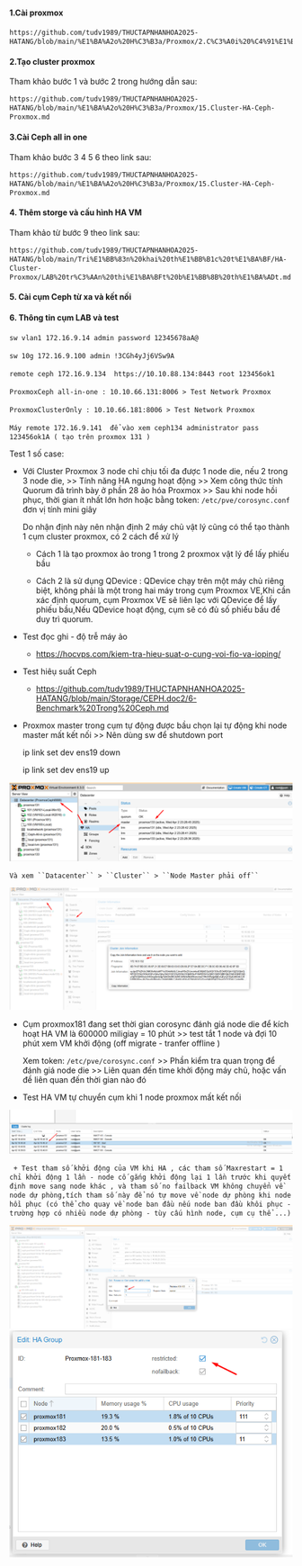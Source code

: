 #### 1.Cài proxmox

    https://github.com/tudv1989/THUCTAPNHANHOA2025-HATANG/blob/main/%E1%BA%A2o%20H%C3%B3a/Proxmox/2.C%C3%A0i%20%C4%91%E1%BA%B7t%20proxmox.md

#### 2.Tạo cluster proxmox

Tham khảo bước 1 và bước 2 trong hướng dẫn sau:

    https://github.com/tudv1989/THUCTAPNHANHOA2025-HATANG/blob/main/%E1%BA%A2o%20H%C3%B3a/Proxmox/15.Cluster-HA-Ceph-Proxmox.md

#### 3.Cài Ceph all in one

Tham khảo bước 3 4 5 6 theo link sau:

    https://github.com/tudv1989/THUCTAPNHANHOA2025-HATANG/blob/main/%E1%BA%A2o%20H%C3%B3a/Proxmox/15.Cluster-HA-Ceph-Proxmox.md

#### 4. Thêm storge và cấu hình HA VM

Tham khảo từ bước 9 theo link sau:

    https://github.com/tudv1989/THUCTAPNHANHOA2025-HATANG/blob/main/Tri%E1%BB%83n%20khai%20th%E1%BB%B1c%20t%E1%BA%BF/HA-Cluster-Proxmox/LAB%20tr%C3%AAn%20thi%E1%BA%BFt%20b%E1%BB%8B%20th%E1%BA%ADt.md

#### 5. Cài cụm Ceph từ xa và kết nối

#### 6. Thông tin cụm LAB và test

    sw vlan1 172.16.9.14 admin password 12345678aA@

    sw 10g 172.16.9.100 admin !3CGh4yJj6VSw9A

    remote ceph 172.16.9.134  https://10.10.88.134:8443 root 123456ok1

    ProxmoxCeph all-in-one : 10.10.66.131:8006 > Test Network Proxmox

    ProxmoxClusterOnly : 10.10.66.181:8006 > Test Network Proxmox

    Máy remote 172.16.9.141  để vào xem ceph134 administrator pass 123456ok1A ( tạo trên proxmox 131 )

Test 1 số case:

  + Với Cluster Proxmox 3 node chỉ chịu tối đa được 1 node die, nếu 2 trong 3 node die, >> Tính năng HA ngưng hoạt động >> Xem công thức tính Quorum đã trình bày ở phần 28 ảo hóa Proxmox >> Sau khi node hồi phục, thời gian ít nhất lớn hơn hoặc
    bằng token: ``/etc/pve/corosync.conf`` đơn vị tính mini giây

    Do nhận định này nên nhận định 2 máy chủ vật lý cũng có thể tạo thành 1 cụm cluster proxmox, có 2 cách để xử lý

     + Cách 1 là tạo proxmox ảo trong 1 trong 2 proxmox vật lý để lấy phiếu bầu

     + Cách 2 là sử dụng QDevice : QDevice chạy trên một máy chủ riêng biệt, không phải là một trong hai máy trong cụm Proxmox VE,Khi cần xác định quorum, cụm Proxmox VE sẽ liên lạc với QDevice để lấy phiếu bầu,Nếu QDevice hoạt động, cụm sẽ có đủ số phiếu bầu để duy trì quorum.

  + Test đọc ghi - độ trễ máy ảo

     + https://hocvps.com/kiem-tra-hieu-suat-o-cung-voi-fio-va-ioping/

  + Test hiêụ suất Ceph

    + https://github.com/tudv1989/THUCTAPNHANHOA2025-HATANG/blob/main/Storage/CEPH.doc2/6-Benchmark%20Trong%20Ceph.md

  + Proxmox master trong cụm tự động được bầu chọn lại tự động khi node master mất kết nối >> Nên dùng sw để shutdown port

    ip link set dev ens19 down

    ip link set dev ens19 up

  <img src="proxmoxcephnexus3064images/Screenshot_27.png">

    Và xem ``Datacenter`` > ``Cluster`` > ``Node Master phải off``

  <img src="proxmoxcephnexus3064images/Screenshot_20.png">

  + Cụm proxmox181 đang set thời gian corosync đánh giá node die để kích hoạt HA VM là 600000 miligiay =  10 phút >> test tắt 1 node và đợi 10 phút xem VM khởi động (off migrate - tranfer offline )

    Xem token: ``/etc/pve/corosync.conf`` >> Phần kiểm tra quan trọng để đánh giá node die >> Liên quan đến time khởi động máy chủ, hoặc vấn đề liên quan đến thời gian nào đó

  + Test HA VM tự chuyển cụm khi 1 node proxmox mất kết nối

  <img src="proxmoxcephnexus3064images/Screenshot_21.png">

     + Test tham số khởi động của VM khi HA , các tham số Maxrestart = 1 chỉ khởi động 1 lần - node cố gắng khởi động lại 1 lần trước khi quyết định move sang node khác , và tham số no failback VM không chuyển về node dự phòng,tích tham số này để nó tự move về node dự phòng khi node hồi phục (có thể cho quay về node ban đầu nếu node ban đầu khôi phục - trường hợp có nhiều node dự phòng - tùy cấu hình node, cụm cụ thể ...)

  <img src="proxmoxcephnexus3064images/Screenshot_23.png">

  <img src="proxmoxcephnexus3064images/Screenshot_22.png">





